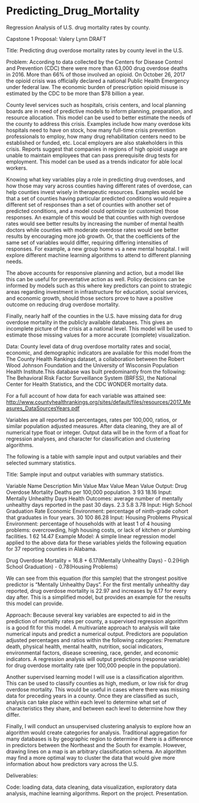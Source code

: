 # Predicting_Drug_Mortality
Regression Analysis of U.S. drug mortality rates by county.

Capstone 1 Proposal: Valery Lynn DRAFT

Title: Predicting drug overdose mortality rates by county level in the U.S.

Problem: According to data collected by the Centers for Disease Control and Prevention (CDC) there were more than 63,000 drug overdose deaths in 2016. More than 66% of those involved an opioid. On October 26, 2017 the opioid crisis was officially declared a national Public Health Emergency under federal law. The economic burden of prescription opioid misuse is estimated by the CDC to be more than $78 billion a year.

County level services such as hospitals, crisis centers, and local planning boards are in need of predictive models to inform planning, preparation, and resource allocation. This model can be used to better estimate the needs of the county to address this crisis. Examples include how many overdose kits hospitals need to have on stock, how many full-time crisis prevention professionals to employ, how many drug rehabilitation centers need to be established or funded, etc. Local employers are also stakeholders in this crisis. Reports suggest that companies in regions of high opioid usage are unable to maintain employees that can pass prerequisite drug tests for employment. This model can be used as a trends indicator for able local workers.

Knowing what key variables play a role in predicting drug overdoses, and how those may vary across counties having different rates of overdose, can help counties invest wisely in therapeutic resources. Examples would be that a set of counties having particular predicted conditions would require a different set of responses than a set of counties with another set of predicted conditions, and a model could optimize (or customize) those responses. An example of this would be that counties with high overdose rates would see better results by increasing the number of mental health doctors while counties with moderate overdose rates would see better results by encouraging more job growth. Or, that the coefficients of the same set of variables would differ, requiring differing intensities of responses. For example, a new group home vs a new mental hospital. I will explore different machine learning algorithms to attend to different planning needs.

The above accounts for responsive planning and action, but a model like this can be useful for preventative action as well. Policy decisions can be informed by models such as this where key predictors can point to strategic areas regarding investment in infrastructure for education, social services, and economic growth, should those sectors prove to have a positive outcome on reducing drug overdose mortality.

Finally, nearly half of the counties in the U.S. have missing data for drug overdose mortality in the publicly available databases. This gives an incomplete picture of the crisis at a national level. This model will be used to estimate those missing values for a more accurate (complete) visualization.

Data: County level data of drug overdose mortality rates and social, economic, and demographic indicators are available for this model from the The County Health Rankings dataset, a collaboration between the Robert Wood Johnson Foundation and the University of Wisconsin Population Health Institute.This database was built predominantly from the following: The Behavioral Risk Factor Surveillance System (BRFSS), the National Center for Health Statistics, and the CDC WONDER mortality data.

For a full account of how data for each variable was attained see: http://www.countyhealthrankings.org/sites/default/files/resources/2017_Measures_DataSourcesYears.pdf

Variables are all reported as percentages, rates per 100,000, ratios, or similar population adjusted measures. After data cleaning, they are all of numerical type float or integer. Output data will be in the form of a float for regression analyses, and character for classification and clustering algorithms.

The following is a table with sample input and output variables and their selected summary statistics.

Title: Sample input and output variables with summary statistics.

Variable Name	Description	Min Value	Max Value	Mean Value
Output: Drug Overdose Mortality	Deaths per 100,000 population.	3	93	18.16
Input: Mentally Unhealthy Days	Health Outcomes: average number of mentally unhealthy days reported in the past 30 days.	2.3	5.8	3.78
Input: High School Graduation Rate	Economic Environment: percentage of ninth-grade cohort that graduates in four years.	30	100	86.28
Input: Housing Problems	Physical Environment: percentage of households with at least 1 of 4 housing problems: overcrowding, high housing costs, or lack of kitchen or plumbing facilities.	1	62	14.47
Example Model: A simple linear regression model applied to the above data for these variables yields the following equation for 37 reporting counties in Alabama.

Drug Overdose Mortality = 16.8 + 6.17(Mentally Unhealthy Days) - 0.2(High School Graduation) - 0.78(Housing Problems)

We can see from this equation (for this sample) that the strongest positive predictor is “Mentally Unhealthy Days”. For the first mentally unhealthy day reported, drug overdose mortality is 22.97 and increases by 6.17 for every day after. This is a simplified model, but provides an example for the results this model can provide.

Approach: Because several key variables are expected to aid in the prediction of mortality rates per county, a supervised regression algorithm is a good fit for this model. A multivariate approach to analysis will take numerical inputs and predict a numerical output. Predictors are population adjusted percentages and ratios within the following categories: Premature death, physical health, mental health, nutrition, social indicators, environmental factors, disease screening, race, gender, and economic indicators. A regression analysis will output predictions (response variable) for drug overdose mortality rate (per 100,000 people in the population).

Another supervised learning model I will use is a classification algorithm. This can be used to classify counties as high, medium, or low risk for drug overdose mortality. This would be useful in cases where there was missing data for preceding years in a county. Once they are classified as such, analysis can take place within each level to determine what set of characteristics they share, and between each level to determine how they differ.

Finally, I will conduct an unsupervised clustering analysis to explore how an algorithm would create categories for analysis. Traditional aggregation for many databases is by geographic region to determine if there is a difference in predictors between the Northeast and the South for example. However, drawing lines on a map is an arbitrary classification schema. An algorithm may find a more optimal way to cluster the data that would give more information about how predictors vary across the U.S.

Deliverables:

Code: loading data, data cleaning, data visualization, exploratory data analysis, machine learning algorithms.
Report on the project.
Presentation.
